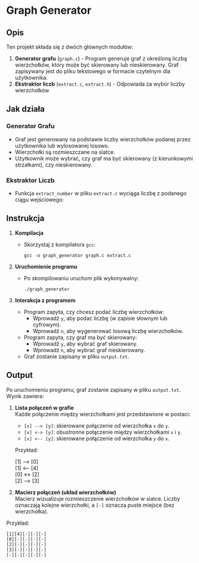 # Graph Generator

## Opis
Ten projekt składa się z dwóch głównych modułów:
1. **Generator grafu** (`graph.c`) - Program generuje graf z określoną liczbą wierzchołków, który może być skierowany lub nieskierowany. Graf zapisywany jest do pliku tekstowego w formacie czytelnym dla użytkownika.
2. **Ekstraktor liczb** (`extract.c`, `extract.h`) - Odpowiada za wybór liczby wierzchołków

## Jak działa

### Generator Grafu
- Graf jest generowany na podstawie liczby wierzchołków podanej przez użytkownika lub wylosowanej losowo.
- Wierzchołki są rozmieszczane na siatce.
- Użytkownik może wybrać, czy graf ma być skierowany (z kierunkowymi strzałkami), czy nieskierowany.

### Ekstraktor Liczb
- Funkcja `extract_number` w pliku `extract.c` wyciąga liczbę z podanego ciągu wejściowego:

## Instrukcja

1. **Kompilacja**
   - Skorzystaj z kompilatora `gcc`:
     ```
     gcc -o graph_generator graph.c extract.c
     ```

2. **Uruchomienie programu**
   - Po skompilowaniu uruchom plik wykonywalny:
     ```
     ./graph_generator
     ```

3. **Interakcja z programem**
   - Program zapyta, czy chcesz podać liczbę wierzchołków:
     - Wprowadź `y`, aby podać liczbę (w zapisie słownym lub cyfrowym).
     - Wprowadź `n`, aby wygenerować losową liczbę wierzchołków.
   - Program zapyta, czy graf ma być skierowany:
     - Wprowadź `y`, aby wybrać graf skierowany.
     - Wprowadź `n`, aby wybrać graf nieskierowany.
   - Graf zostanie zapisany w pliku `output.txt`.

## Output

Po uruchomieniu programu, graf zostanie zapisany w pliku `output.txt`. Wynik zawiera:

1. **Lista połączeń w grafie**  
   Każde połączenie między wierzchołkami jest przedstawione w postaci:
   - `[x] --> [y]`: skierowane połączenie od wierzchołka `x` do `y`.
   - `[x] <-> [y]`: obustronne połączenie między wierzchołkami `x` i `y`.
   - `[x] <-- [y]`: skierowane połączenie od wierzchołka `y` do `x`.

   Przykład:

    [1] --> [0]                                 
    [1] <-- [4]     
    [0] <-> [2]     
    [2] --> [3] 


2. **Macierz połączeń (układ wierzchołków)**  
Macierz wizualizuje rozmieszczenie wierzchołków w siatce. Liczby oznaczają kolejne wierzchołki, a `[-]` oznacza puste miejsce (bez wierzchołka).

Przykład:

    [1][4][-][-][-] 
    [0][-][-][-][-]
    [2][-][-][-][-]
    [3][-][-][-][-] 
    [-][-][-][-][-] 